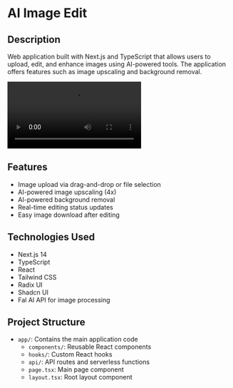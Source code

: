 # AI Image Edit

## Description

Web application built with Next.js and TypeScript that allows users to upload, edit, and enhance images using AI-powered tools. The application offers features such as image upscaling and background removal.


<video src="https://github.com/user-attachments/assets/59a7a721-908d-4a47-bb3d-faff9dc8bfc9"></video>



## Features

- Image upload via drag-and-drop or file selection
- AI-powered image upscaling (4x)
- AI-powered background removal
- Real-time editing status updates
- Easy image download after editing

## Technologies Used

- Next.js 14
- TypeScript
- React
- Tailwind CSS
- Radix UI
- Shadcn UI
- Fal AI API for image processing

## Project Structure

- `app/`: Contains the main application code
  - `components/`: Reusable React components
  - `hooks/`: Custom React hooks
  - `api/`: API routes and serverless functions
  - `page.tsx`: Main page component
  - `layout.tsx`: Root layout component
